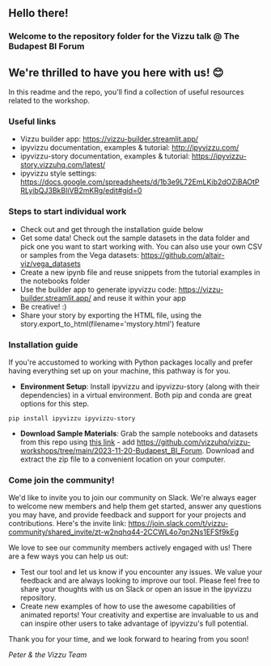 ## Hello there!
### Welcome to the repository folder for the Vizzu talk @ The Budapest BI Forum
## We're thrilled to have you here with us! :blush:

In this readme and the repo, you'll find a collection of useful resources related to the workshop.

### Useful links
- Vizzu builder app: https://vizzu-builder.streamlit.app/
- ipyvizzu documentation, examples & tutorial: http://ipyvizzu.com/
- ipyvizzu-story documentation, examples & tutorial: https://ipyvizzu-story.vizzuhq.com/latest/
- ipyvizzu style settings: https://docs.google.com/spreadsheets/d/1b3e9L72EmLKib2dOZiBAOtPRLyibQJ3BkBIiVB2mKRg/edit#gid=0

### Steps to start individual work
- Check out and get through the installation guide below 
- Get some data! Check out the sample datasets in the data folder and pick one you want to start working with. You can also use your own CSV or samples from the Vega datasets: https://github.com/altair-viz/vega_datasets
- Create a new ipynb file and reuse snippets from the tutorial examples in the notebooks folder
- Use the builder app to generate ipyvizzu code: https://vizzu-builder.streamlit.app/ and reuse it within your app
- Be creative! :)
- Share your story by exporting the HTML file, using the story.export_to_html(filename='mystory.html') feature

### Installation guide
If you're accustomed to working with Python packages locally and prefer having everything set up on your machine, this pathway is for you.

- **Environment Setup**: Install ipyvizzu and ipyvizzu-story (along with their dependencies) in a virtual environment. Both pip and conda are great options for this step.
  
`pip install ipyvizzu ipyvizzu-story`
- **Download Sample Materials**: Grab the sample notebooks and datasets from this repo using [this link](https://download-directory.github.io/) - add https://github.com/vizzuhq/vizzu-workshops/tree/main/2023-11-20-Budapest_BI_Forum. Download and extract the zip file to a convenient location on your computer.

### Come join the community!
We'd like to invite you to join our community on Slack. We're always eager to welcome new members and help them get started, answer any questions you may have, and provide feedback and support for your projects and contributions. Here's the invite link: https://join.slack.com/t/vizzu-community/shared_invite/zt-w2nqhq44-2CCWL4o7qn2Ns1EFSf9kEg

We love to see our community members actively engaged with us! There are a few ways you can help us out:

- Test our tool and let us know if you encounter any issues. We value your feedback and are always looking to improve our tool. Please feel free to share your thoughts with us on Slack or open an issue in the ipyvizzu repository.
- Create new examples of how to use the awesome capabilities of animated reports! Your creativity and expertise are invaluable to us and can inspire other users to take advantage of ipyvizzu's full potential.

Thank you for your time, and we look forward to hearing from you soon!

   *Peter & the Vizzu Team*
